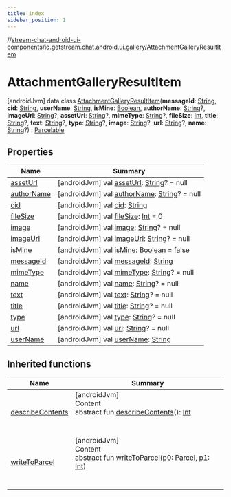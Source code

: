 ```yaml
---
title: index
sidebar_position: 1
---
```

//[stream-chat-android-ui-components](../../../index.md)/[io.getstream.chat.android.ui.gallery](../index.md)/[AttachmentGalleryResultItem](index.md)



# AttachmentGalleryResultItem  
 [androidJvm] data class [AttachmentGalleryResultItem](index.md)(**messageId**: [String](https://kotlinlang.org/api/latest/jvm/stdlib/kotlin/-string/index.html), **cid**: [String](https://kotlinlang.org/api/latest/jvm/stdlib/kotlin/-string/index.html), **userName**: [String](https://kotlinlang.org/api/latest/jvm/stdlib/kotlin/-string/index.html), **isMine**: [Boolean](https://kotlinlang.org/api/latest/jvm/stdlib/kotlin/-boolean/index.html), **authorName**: [String](https://kotlinlang.org/api/latest/jvm/stdlib/kotlin/-string/index.html)?, **imageUrl**: [String](https://kotlinlang.org/api/latest/jvm/stdlib/kotlin/-string/index.html)?, **assetUrl**: [String](https://kotlinlang.org/api/latest/jvm/stdlib/kotlin/-string/index.html)?, **mimeType**: [String](https://kotlinlang.org/api/latest/jvm/stdlib/kotlin/-string/index.html)?, **fileSize**: [Int](https://kotlinlang.org/api/latest/jvm/stdlib/kotlin/-int/index.html), **title**: [String](https://kotlinlang.org/api/latest/jvm/stdlib/kotlin/-string/index.html)?, **text**: [String](https://kotlinlang.org/api/latest/jvm/stdlib/kotlin/-string/index.html)?, **type**: [String](https://kotlinlang.org/api/latest/jvm/stdlib/kotlin/-string/index.html)?, **image**: [String](https://kotlinlang.org/api/latest/jvm/stdlib/kotlin/-string/index.html)?, **url**: [String](https://kotlinlang.org/api/latest/jvm/stdlib/kotlin/-string/index.html)?, **name**: [String](https://kotlinlang.org/api/latest/jvm/stdlib/kotlin/-string/index.html)?) : [Parcelable](https://developer.android.com/reference/kotlin/android/os/Parcelable.html)   


## Properties  
  
|  Name |  Summary | 
|---|---|
| <a name="io.getstream.chat.android.ui.gallery/AttachmentGalleryResultItem/assetUrl/#/PointingToDeclaration/"></a>[assetUrl](assetUrl.md)| <a name="io.getstream.chat.android.ui.gallery/AttachmentGalleryResultItem/assetUrl/#/PointingToDeclaration/"></a> [androidJvm] val [assetUrl](assetUrl.md): [String](https://kotlinlang.org/api/latest/jvm/stdlib/kotlin/-string/index.html)? = null   <br/>|
| <a name="io.getstream.chat.android.ui.gallery/AttachmentGalleryResultItem/authorName/#/PointingToDeclaration/"></a>[authorName](authorName.md)| <a name="io.getstream.chat.android.ui.gallery/AttachmentGalleryResultItem/authorName/#/PointingToDeclaration/"></a> [androidJvm] val [authorName](authorName.md): [String](https://kotlinlang.org/api/latest/jvm/stdlib/kotlin/-string/index.html)? = null   <br/>|
| <a name="io.getstream.chat.android.ui.gallery/AttachmentGalleryResultItem/cid/#/PointingToDeclaration/"></a>[cid](cid.md)| <a name="io.getstream.chat.android.ui.gallery/AttachmentGalleryResultItem/cid/#/PointingToDeclaration/"></a> [androidJvm] val [cid](cid.md): [String](https://kotlinlang.org/api/latest/jvm/stdlib/kotlin/-string/index.html)   <br/>|
| <a name="io.getstream.chat.android.ui.gallery/AttachmentGalleryResultItem/fileSize/#/PointingToDeclaration/"></a>[fileSize](fileSize.md)| <a name="io.getstream.chat.android.ui.gallery/AttachmentGalleryResultItem/fileSize/#/PointingToDeclaration/"></a> [androidJvm] val [fileSize](fileSize.md): [Int](https://kotlinlang.org/api/latest/jvm/stdlib/kotlin/-int/index.html) = 0   <br/>|
| <a name="io.getstream.chat.android.ui.gallery/AttachmentGalleryResultItem/image/#/PointingToDeclaration/"></a>[image](image.md)| <a name="io.getstream.chat.android.ui.gallery/AttachmentGalleryResultItem/image/#/PointingToDeclaration/"></a> [androidJvm] val [image](image.md): [String](https://kotlinlang.org/api/latest/jvm/stdlib/kotlin/-string/index.html)? = null   <br/>|
| <a name="io.getstream.chat.android.ui.gallery/AttachmentGalleryResultItem/imageUrl/#/PointingToDeclaration/"></a>[imageUrl](imageUrl.md)| <a name="io.getstream.chat.android.ui.gallery/AttachmentGalleryResultItem/imageUrl/#/PointingToDeclaration/"></a> [androidJvm] val [imageUrl](imageUrl.md): [String](https://kotlinlang.org/api/latest/jvm/stdlib/kotlin/-string/index.html)? = null   <br/>|
| <a name="io.getstream.chat.android.ui.gallery/AttachmentGalleryResultItem/isMine/#/PointingToDeclaration/"></a>[isMine](isMine.md)| <a name="io.getstream.chat.android.ui.gallery/AttachmentGalleryResultItem/isMine/#/PointingToDeclaration/"></a> [androidJvm] val [isMine](isMine.md): [Boolean](https://kotlinlang.org/api/latest/jvm/stdlib/kotlin/-boolean/index.html) = false   <br/>|
| <a name="io.getstream.chat.android.ui.gallery/AttachmentGalleryResultItem/messageId/#/PointingToDeclaration/"></a>[messageId](messageId.md)| <a name="io.getstream.chat.android.ui.gallery/AttachmentGalleryResultItem/messageId/#/PointingToDeclaration/"></a> [androidJvm] val [messageId](messageId.md): [String](https://kotlinlang.org/api/latest/jvm/stdlib/kotlin/-string/index.html)   <br/>|
| <a name="io.getstream.chat.android.ui.gallery/AttachmentGalleryResultItem/mimeType/#/PointingToDeclaration/"></a>[mimeType](mimeType.md)| <a name="io.getstream.chat.android.ui.gallery/AttachmentGalleryResultItem/mimeType/#/PointingToDeclaration/"></a> [androidJvm] val [mimeType](mimeType.md): [String](https://kotlinlang.org/api/latest/jvm/stdlib/kotlin/-string/index.html)? = null   <br/>|
| <a name="io.getstream.chat.android.ui.gallery/AttachmentGalleryResultItem/name/#/PointingToDeclaration/"></a>[name](name.md)| <a name="io.getstream.chat.android.ui.gallery/AttachmentGalleryResultItem/name/#/PointingToDeclaration/"></a> [androidJvm] val [name](name.md): [String](https://kotlinlang.org/api/latest/jvm/stdlib/kotlin/-string/index.html)? = null   <br/>|
| <a name="io.getstream.chat.android.ui.gallery/AttachmentGalleryResultItem/text/#/PointingToDeclaration/"></a>[text](text.md)| <a name="io.getstream.chat.android.ui.gallery/AttachmentGalleryResultItem/text/#/PointingToDeclaration/"></a> [androidJvm] val [text](text.md): [String](https://kotlinlang.org/api/latest/jvm/stdlib/kotlin/-string/index.html)? = null   <br/>|
| <a name="io.getstream.chat.android.ui.gallery/AttachmentGalleryResultItem/title/#/PointingToDeclaration/"></a>[title](title.md)| <a name="io.getstream.chat.android.ui.gallery/AttachmentGalleryResultItem/title/#/PointingToDeclaration/"></a> [androidJvm] val [title](title.md): [String](https://kotlinlang.org/api/latest/jvm/stdlib/kotlin/-string/index.html)? = null   <br/>|
| <a name="io.getstream.chat.android.ui.gallery/AttachmentGalleryResultItem/type/#/PointingToDeclaration/"></a>[type](type.md)| <a name="io.getstream.chat.android.ui.gallery/AttachmentGalleryResultItem/type/#/PointingToDeclaration/"></a> [androidJvm] val [type](type.md): [String](https://kotlinlang.org/api/latest/jvm/stdlib/kotlin/-string/index.html)? = null   <br/>|
| <a name="io.getstream.chat.android.ui.gallery/AttachmentGalleryResultItem/url/#/PointingToDeclaration/"></a>[url](url.md)| <a name="io.getstream.chat.android.ui.gallery/AttachmentGalleryResultItem/url/#/PointingToDeclaration/"></a> [androidJvm] val [url](url.md): [String](https://kotlinlang.org/api/latest/jvm/stdlib/kotlin/-string/index.html)? = null   <br/>|
| <a name="io.getstream.chat.android.ui.gallery/AttachmentGalleryResultItem/userName/#/PointingToDeclaration/"></a>[userName](userName.md)| <a name="io.getstream.chat.android.ui.gallery/AttachmentGalleryResultItem/userName/#/PointingToDeclaration/"></a> [androidJvm] val [userName](userName.md): [String](https://kotlinlang.org/api/latest/jvm/stdlib/kotlin/-string/index.html)   <br/>|


## Inherited functions  
  
|  Name |  Summary | 
|---|---|
| <a name="android.os/Parcelable/describeContents/#/PointingToDeclaration/"></a>[describeContents](index.md#-1578325224%2FFunctions%2F-523872580)| <a name="android.os/Parcelable/describeContents/#/PointingToDeclaration/"></a>[androidJvm]  <br/>Content  <br/>abstract fun [describeContents](index.md#-1578325224%2FFunctions%2F-523872580)(): [Int](https://kotlinlang.org/api/latest/jvm/stdlib/kotlin/-int/index.html)  <br/><br/><br/>|
| <a name="android.os/Parcelable/writeToParcel/#android.os.Parcel#kotlin.Int/PointingToDeclaration/"></a>[writeToParcel](index.md#-1754457655%2FFunctions%2F-523872580)| <a name="android.os/Parcelable/writeToParcel/#android.os.Parcel#kotlin.Int/PointingToDeclaration/"></a>[androidJvm]  <br/>Content  <br/>abstract fun [writeToParcel](index.md#-1754457655%2FFunctions%2F-523872580)(p0: [Parcel](https://developer.android.com/reference/kotlin/android/os/Parcel.html), p1: [Int](https://kotlinlang.org/api/latest/jvm/stdlib/kotlin/-int/index.html))  <br/><br/><br/>|


